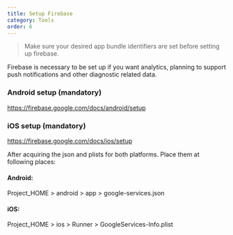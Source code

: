 ```yaml
---
title: Setup Firebase
category: Tools
order: 6
---
```


> Make sure your desired app bundle identifiers are set before setting up firebase.


Firebase is necessary to be set up if you want analytics, planning to support push notifications and other diagnostic related data.

### Android setup (mandatory)
https://firebase.google.com/docs/android/setup
### iOS setup (mandatory)
https://firebase.google.com/docs/ios/setup

After acquiring the json and plists for both platforms. Place them at following places:

#### Android: 
Project_HOME > android > app > google-services.json

#### iOS: 
Project_HOME > ios > Runner > GoogleServices-Info.plist